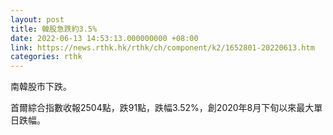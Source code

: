 ```yaml
---
layout: post
title: 韓股急跌約3.5%
date: 2022-06-13 14:53:13.000000000 +08:00
link: https://news.rthk.hk/rthk/ch/component/k2/1652801-20220613.htm
categories: rthk
---
```


南韓股市下跌。

首爾綜合指數收報2504點，跌91點，跌幅3.52%，創2020年8月下旬以來最大單日跌幅。
